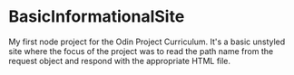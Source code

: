 # BasicInformationalSite
My first node project for the Odin Project Curriculum. It's a basic unstyled site where the focus of the project was to read the path name from the request object and respond with the appropriate HTML file.
